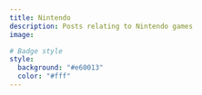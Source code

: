 ```yaml
---
title: Nintendo
description: Posts relating to Nintendo games
image:

# Badge style
style:
  background: "#e60013"
  color: "#fff"
---
```

